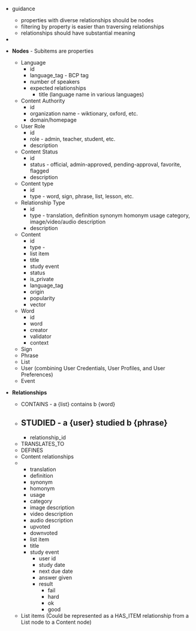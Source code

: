 - guidance
	- properties with diverse relationships should be nodes
	- filtering by property is easier than traversing relationships
	- relationships should have substantial meaning
- 
- **Nodes** - Subitems are properties
	- Language
		- id
		- language_tag - BCP tag
		- number of speakers
		- expected relationships
			- title (language name in various languages)
	- Content Authority
		- id
		- organization name - wiktionary, oxford, etc.
		- domain/homepage
	- User Role
		- id
		- role - admin, teacher, student, etc.
		- description
	- Content Status
		- id
		- status - official, admin-approved, pending-approval, favorite, flagged
		- description
	- Content type
		- id
		- type - word, sign, phrase, list, lesson, etc.
	- Relationship Type
		- id
		- type - translation, definition synonym homonym usage category, image/video/audio description
		- description
	- Content
		- id
		- type - 
		- list item
		- title
		- study event
		- status
		- is_private
		- language_tag
		- origin
		- popularity
		- vector
	- Word
		- id
		- word
		- creator
		- validator
		- context
	- Sign
	- Phrase
	- List
	- User (combining User Credentials, User Profiles, and User Preferences)
	- Event
	
- **Relationships**
	- CONTAINS - a {list} contains b {word}
	- STUDIED - a {user} studied b {phrase}
		- 
		- relationship_id
	- TRANSLATES_TO
	- DEFINES
	- Content relationships
	- 
		- translation
		- definition
		- synonym
		- homonym
		- usage
		- category
		- image description
		- video description
		- audio description
		- upvoted
		- downvoted
		- list item
		- title
		- study event
			- user id
			- study date
			- next due date
			- answer given
			- result
				- fail
				- hard
				- ok
				- good
	- List items (Could be represented as a HAS_ITEM relationship from a List node to a Content node)